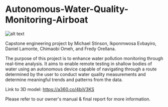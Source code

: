# Autonomous-Water-Quality-Monitoring-Airboat

![alt text](blob/boat.jpg?raw=true)

Capstone engineering project by Michael Stinson, Ikponmwosa Evbayiro, Daniel Lamonte, Chimaobi Omeh, and Fredy Orellana.

The purpose of this project is to enhance water pollution monitoring through real-time analysis. It aims to enable remote testing in shallow bodies of water using an autonomous device capable of navigating through a route determined by the user to conduct water quality measurements and determine meaningful trends and patterns from the data.

Link to 3D model: https://a360.co/4biV3KS

Please refer to our owner's manual & final report for more information.
